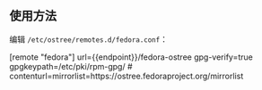 ## 使用方法

编辑 `/etc/ostree/remotes.d/fedora.conf`：

<tmpl z-lang="conf">
[remote "fedora"]
url={{endpoint}}/fedora-ostree
gpg-verify=true
gpgkeypath=/etc/pki/rpm-gpg/
# contenturl=mirrorlist=https://ostree.fedoraproject.org/mirrorlist
</tmpl>
